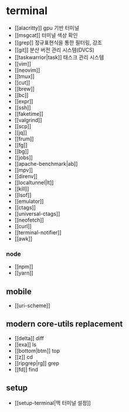 # terminal

- [[alacritty]] gpu 기반 터미널
- [[msgcat]] 터미널 색상 확인
- [[grep]] 정규표현식을 통한 필터링, 강조
- [[git]] 분산 버전 관리 시스템(DVCS)
- [[taskwarrior|task]] 태스크 관리 시스템
- [[vim]] 
- [[neovim]]
- [[tmux]]
- [[cut]]
- [[brew]]
- [[bc]]
- [[expr]]
- [[ssh]]
- [[faketime]]
- [[valgrind]]
- [[scp]]
- [[jq]]
- [[frum]]
- [[fg]]
- [[bg]]
- [[jobs]]
- [[apache-benchmark|ab]]
- [[mpv]]
- [[direnv]]
- [[localtunnel|lt]]
- [[kill]]
- [[lsof]]
- [[emulator]]
- [[ctags]]
- [[universal-ctags]]
- [[neofetch]]
- [[curl]]
- [[terminal-notifier]]
- [[awk]]

### node
- [[npm]]
- [[yarn]]

## mobile
- [[uri-scheme]]

## modern core-utils replacement
- [[delta]] diff
- [[exa]] ls
- [[bottom|btm]] top
- [[z]] cd
- [[ripgrep|rg]] grep
- [[fd]] find

## setup
- [[setup-terminal|맥 터미널 설정]]
